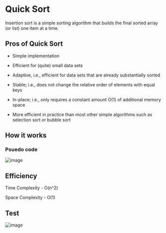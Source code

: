 # Quick Sort 

Insertion sort is a simple sorting algorithm that builds the final sorted array (or list) one item at a time.

## Pros of Quick Sort

 - Simple implementation
 
 - Efficient for (quite) small data sets
 
 - Adaptive, i.e., efficient for data sets that are already substantially sorted
 
 - Stable; i.e., does not change the relative order of elements with equal keys
 
 - In-place; i.e., only requires a constant amount O(1) of additional memory space
 
 - More efficient in practice than most other simple algorithms such as selection sort or bubble sort
 
## How it works


### Psuedo code

![image](https://user-images.githubusercontent.com/33704616/119509055-e6eadc80-bd35-11eb-97ab-dafd767553e8.png)


## Efficiency

Time Complexity - O(n^2)

Space Complexity - O(1)

## Test

![image](https://user-images.githubusercontent.com/33704616/119524892-a5612e00-bd43-11eb-9933-384fb654d0d3.png)
